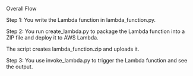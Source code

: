 Overall Flow

Step 1: You write the Lambda function in lambda_function.py.

Step 2: You run create_lambda.py to package the Lambda function into a ZIP file and deploy it to AWS Lambda.

The script creates lambda_function.zip and uploads it.

Step 3: You use invoke_lambda.py to trigger the Lambda function and see the output.
